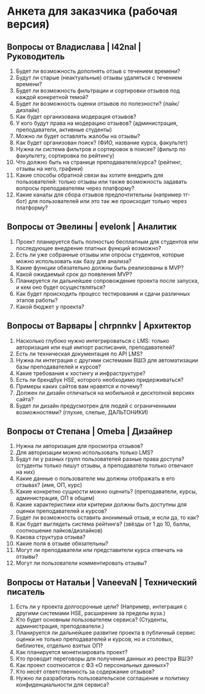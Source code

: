 #  Анкета для заказчика (рабочая версия)

## Вопросы от Владислава | l42nal | Руководитель

1)  Будет ли возможность дополнять отзыв с течением времени?
2)  Будут ли старые (неактуальные) отзывы удаляться с течением времени?
3)  Будет ли возможность фильтрации и сортировки отзывов под каждой конкретной темой?
4)  Будет ли возможность оценки отзывов по полезности? (лайк/дизлайк)
5)  Как будет организована модерация отзывов?
6)  У кого будут права на модерацию отзывов? (администрация, преподаватели, активные студенты)
7)  Можно ли будет оставлять жалобы на отзывы?
8)  Как будет организован поиск? (ФИО, название курса, факультет)
9)  Нужна ли система фильтров и сортировок в поиске? (фильтр по факультету, сортировка по рейтингу)
10)  Что должно быть на странице преподавателя/курса? (рейтинг, отзывы на него, графики)
11)  Какие способы обратной связи вы хотите внедрить для пользователей: только отзывы или также возможность задавать вопросы преподавателям через платформу?
12)  Какие каналы для сбора отзывов предпочтительны (например тг-бот) для пользователей или это так же происходит только через платформу?

## Вопросы от Эвелины | evelonk | Аналитик

1)  Проект планируется быть полностью бесплатным для студентов или последующее внедрение платных функций возможно?
2)  Есть ли уже собранные отзывы или опросы студентов, которые можно использовать как базу для анализа?
3)  Какие функции обязательно должны быть реализованы в MVP?
4)  Какой ожидаемый срок до появления MVP?
5)  Планируется ли дальнейшее сопровождение проекта после запуска, и кем оно будет осуществляться?
6)  Как будет происходить процесс тестирования и сдачи различных этапов работы?
7)  Какой бюджет у проекта?

## Вопросы от Варвары | chrpnnkv | Архитектор
1) Насколько глубоко нужно интегрироваться с LMS: только авторизация или ещё импорт расписания, преподавателей?
2) Есть ли техническая документация по API LMS?
3) Нужна ли интеграция с другими системами ВШЭ для автоматизации базы преподавателей и курсов?
4) Какие требования к хостингу и инфраструктуре?
5) Есть ли брендбук HSE, которого необходимо придерживаться?
6) Примеры каких сайтов вам нравятся и почему?
7) Должен ли дизайн отличаться на мобильной и десктопной версиях сайта?
8) Будет ли дизайн предусмотрен для людей с ограниченными возможностями? (глухие, слепые, ДАЛЬТОНИКИ)

## Вопросы от Степана | Omeba | Дизайнер
1)	Нужна ли авторизация для просмотра отзывов?
2)	Для авторизации можно использовать только LMS?
3)	Будут ли у разных групп пользователей разные права доступа? (студенты только пишут отзывы, а преподаватели только отвечают на них)
4)	Какие данные о пользователе мы должны отображать в его отзывах? (имя, ОП, курс)
5)	Какие конкретно сущности можно оценить? (преподаватели, курсы, администрация, ОП в общем)
6)	Какие характеристики или критерии должны быть доступны для оценки преподавателей и курсов?
7)	Будет ли возможность оставить анонимный отзыв, и если да, то как?
8)	Как будет выглядеть система рейтинга? (звёзды от 1 до 10, баллы, соотношение лайков/дизлайков)
9)	Какова структура отзыва?
10)	Какие поля в отзыве обязательны?
11)	Могут ли преподаватели или представители курса отвечать на отзывы?
12)	Могут ли пользователи комментировать отзывы?

## Вопросы от Натальи | VaneevaN | Технический писатель
1. Есть ли у проекта долгосрочные цели? (Например, интеграция с другими системами HSE, расширение за пределы вуза.)
2. Кто будет основным пользователем сервиса? (Студенты, администрация, преподователи.)
3. Планируется ли дальнейшее развитие проекта в публичный сервис оценки не только преподавателей и курсов, но и столовых, библиотек, отдельно взятых ОП?
4. Как планируется монетизировать проект?
5. Кто проводит переговоры для получения данных из реестра ВШЭ?
6. Как проект соотносится с ФЗ «О персональных данных»?
7. Кто несёт ответственность за содержание отзывов?
8. Нужно ли разработать пользовательское соглашение и политику конфиденциальности для сервиса?